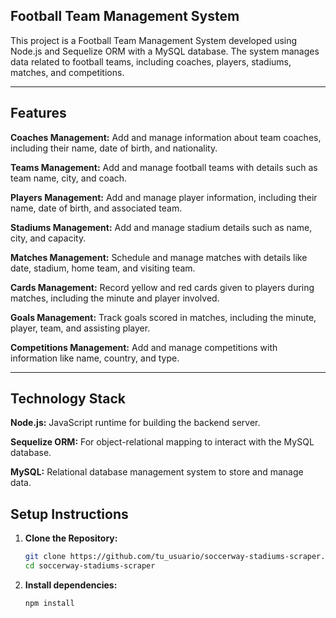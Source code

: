 ## Football Team Management System
This project is a Football Team Management System developed using Node.js and Sequelize ORM with a MySQL database. 
The system manages data related to football teams, including coaches, players, stadiums, matches, and competitions.

---
## Features

**Coaches Management:** Add and manage information about team coaches, including their name, date of birth, and nationality.

**Teams Management:** Add and manage football teams with details such as team name, city, and coach.

**Players Management:** Add and manage player information, including their name, date of birth, and associated team.

**Stadiums Management:** Add and manage stadium details such as name, city, and capacity.

**Matches Management:** Schedule and manage matches with details like date, stadium, home team, and visiting team.

**Cards Management:** Record yellow and red cards given to players during matches, including the minute and player involved.

**Goals Management:** Track goals scored in matches, including the minute, player, team, and assisting player.

**Competitions Management:** Add and manage competitions with information like name, country, and type.

---

## Technology Stack

**Node.js:** JavaScript runtime for building the backend server.

**Sequelize ORM:** For object-relational mapping to interact with the MySQL database.

**MySQL:** Relational database management system to store and manage data.

## Setup Instructions
1. **Clone the Repository:**
    ```sh
    git clone https://github.com/tu_usuario/soccerway-stadiums-scraper.git
    cd soccerway-stadiums-scraper
    ```

2. **Install dependencies:**
    ```sh
    npm install
    ```


